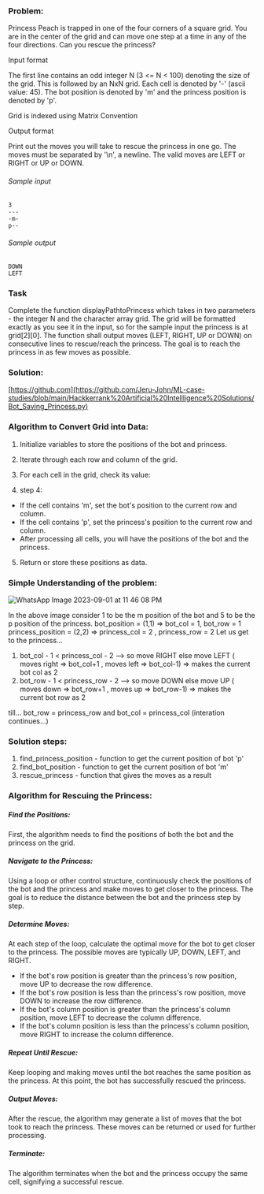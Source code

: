 ### Problem: 
Princess Peach is trapped in one of the four corners of a square grid. You are in the center of the grid and can move one step at a time in any of the four directions. Can you rescue the princess?

Input format

The first line contains an odd integer N (3 <= N < 100) denoting the size of the grid. This is followed by an NxN grid. Each cell is denoted by '-' (ascii value: 45). The bot position is denoted by 'm' and the princess position is denoted by 'p'.

Grid is indexed using Matrix Convention

Output format

Print out the moves you will take to rescue the princess in one go. The moves must be separated by '\n', a newline. The valid moves are LEFT or RIGHT or UP or DOWN.

###### Sample input
```
3
---
-m-
p--
```
###### Sample output

```
DOWN
LEFT
```

### Task

Complete the function displayPathtoPrincess which takes in two parameters - the integer N and the character array grid. The grid will be formatted exactly as you see it in the input, so for the sample input the princess is at grid[2][0]. The function shall output moves (LEFT, RIGHT, UP or DOWN) on consecutive lines to rescue/reach the princess. The goal is to reach the princess in as few moves as possible.

### Solution:

[https://github.com](https://github.com/Jeru-John/ML-case-studies/blob/main/Hackkerrank%20Artificial%20Intellligence%20Solutions/Bot_Saving_Princess.py)

### Algorithm to Convert Grid into Data:

1. Initialize variables to store the positions of the bot and princess.

2. Iterate through each row and column of the grid.

3. For each cell in the grid, check its value:

4. step 4: 
* If the cell contains 'm', set the bot's position to the current row and column.
* If the cell contains 'p', set the princess's position to the current row and column.
* After processing all cells, you will have the positions of the bot and the princess.

5. Return or store these positions as data.


### Simple Understanding of the problem:

![WhatsApp Image 2023-09-01 at 11 46 08 PM](https://github.com/Jeru-John/ML-case-studies/assets/141055457/3290b5b4-e5b0-4e5e-ac24-2efb044347ec)

In the above image consider 1 to be the m position of the bot and 5 to be the p position of the princess.
bot_position = (1,1) => bot_col = 1, bot_row = 1
princess_position = (2,2) => princess_col = 2 , princess_row = 2
Let us get to the princess...
1. bot_col - 1 < princess_col - 2 --> so move RIGHT else move LEFT ( moves right => bot_col+1 , moves left => bot_col-1)  => makes the current bot col as 2
2. bot_row - 1 < princess_row - 2 --> so move DOWN else move UP ( moves down => bot_row+1 , moves up => bot_row-1) => makes the current bot row as 2

till... bot_row = princess_row and bot_col = princess_col (interation continues...)

### Solution steps: 

1. find_princess_position - function to get the current position of bot 'p'
2. find_bot_position - function to get the current position of bot 'm'
3. rescue_princess - function that gives the moves as a result

### Algorithm for Rescuing the Princess:

##### Find the Positions: 
First, the algorithm needs to find the positions of both the bot and the princess on the grid.

##### Navigate to the Princess: 
Using a loop or other control structure, continuously check the positions of the bot and the princess and make moves to get closer to the princess. The goal is to reduce the distance between the bot and the princess step by step.

##### Determine Moves: 
At each step of the loop, calculate the optimal move for the bot to get closer to the princess. The possible moves are typically UP, DOWN, LEFT, and RIGHT.

* If the bot's row position is greater than the princess's row position, move UP to decrease the row difference.
* If the bot's row position is less than the princess's row position, move DOWN to increase the row difference.
* If the bot's column position is greater than the princess's column position, move LEFT to decrease the column difference.
* If the bot's column position is less than the princess's column position, move RIGHT to increase the column difference.

##### Repeat Until Rescue: 
Keep looping and making moves until the bot reaches the same position as the princess. At this point, the bot has successfully rescued the princess.

##### Output Moves: 
After the rescue, the algorithm may generate a list of moves that the bot took to reach the princess. These moves can be returned or used for further processing.

##### Terminate: 
The algorithm terminates when the bot and the princess occupy the same cell, signifying a successful rescue.



